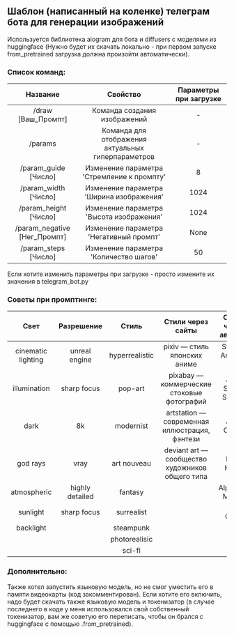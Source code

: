 ## Шаблон (написанный на коленке) телеграм бота для генерации изображений

Используется библиотека aiogram для бота и diffusers с моделями из huggingface (Нужно будет их скачать локально - при первом запуске from_pretrained загрузка должна произойти автоматически).

### Список команд:

|Название|Свойство|Параметры при загрузке|
|:-:|:-:|:-:|
|/draw [Ваш_Промпт]|Команда создания изображений|-|
|/params|Команда для отображения актуальных гиперпараметров|-|
|/param_guide [Число]|Изменение параметра 'Стремление к промпту'|8|
|/param_width [Число]|Изменение параметра 'Ширина изображения'|1024|
|/param_height [Число]|Изменение параметра 'Высота изображения'|1024|
|/param_negative [Нег_Промпт]|Изменение параметра 'Негативный промпт'|None|
|/param_steps [Число]|Изменение параметра 'Количество шагов'|50|

Если хотите изменить параметры при загрузке - просто измените их значения в telegram_bot.py

### Советы при промптинге:

|Свет|Разрешение|Стиль|Стили через сайты|Стили через авторов|Материал|
|:-:|:-:|:-:|:-:|:-:|:-:|
|cinematic lighting|unreal engine|hyperrealistic|pixiv — стиль японских аниме|Stanley Artgerm Lau|portrait|
|illumination|sharp focus|pop-art|pixabay — коммерческие стоковые фотографий|John Singer Sargen|digital painting|
|dark|8k|modernist|artstation — современная иллюстрация, фэнтези|John Collier|concept art|
|god rays|vray|art nouveau|deviant art — сообщество художников общего типа|Frida Kahlo|ultra realistic illustration|
|atmospheric|highly detailed|fantasy||Alphonse Mucha|underwater portrait|
|sunlight|sharp focus|surrealist||Van Gogh|photograph|
|backlight||steampunk|||oil painting|
|||photorealisic||||
|||sci-fi||||

### Дополнительно:

Также хотел запустить языковую модель, но не смог уместить его в памяти видеокарты (код закомментирован). Если хотите его включить, надо будет скачать также языковую модель и токенизатор (в случае последнего в коде у меня использовался свой собственный токенизатор, вам же советую его переписать, чтобы он брался с huggingface с помощью .from_pretrained).
